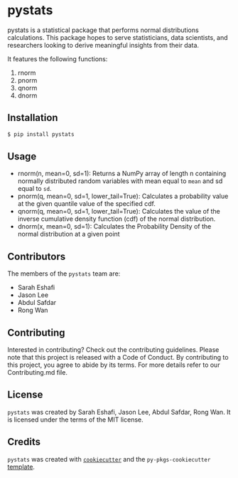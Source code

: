 # pystats

pystats is a statistical package that performs normal distributions calculations. This package hopes to serve statisticians, data scientists, and researchers looking to derive meaningful insights from their data.

It features the following functions:
1. rnorm
2. pnorm
3. qnorm
4. dnorm

## Installation

```bash
$ pip install pystats
```

## Usage

- rnorm(n, mean=0, sd=1): Returns a NumPy array of length n containing normally distributed random variables with mean equal to  `mean` and sd equal to `sd`. 
- pnorm(q, mean=0, sd=1, lower_tail=True): Calculates a probability value at the given quantile value of the specified cdf.
- qnorm(q, mean=0, sd=1, lower_tail=True): Calculates the value of the inverse cumulative density function (cdf) of the normal distribution. 
- dnorm(x, mean=0, sd=1): Calculates the Probability Density of the normal distribution at a given point

## Contributors
The members of the `pystats` team are:
- Sarah Eshafi
- Jason Lee
- Abdul Safdar
- Rong Wan

## Contributing

Interested in contributing? Check out the contributing guidelines. Please note that this project is released with a Code of Conduct. By contributing to this project, you agree to abide by its terms. For more details refer to our Contributing.md file.

## License

`pystats` was created by Sarah Eshafi, Jason Lee, Abdul Safdar, Rong Wan. It is licensed under the terms of the MIT license.

## Credits

`pystats` was created with [`cookiecutter`](https://cookiecutter.readthedocs.io/en/latest/) and the `py-pkgs-cookiecutter` [template](https://github.com/py-pkgs/py-pkgs-cookiecutter).
